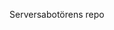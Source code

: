 Serversabotörens repo

<!---
station4automation/station4automation is a ✨ special ✨ repository because its `README.md` (this file) appears on your GitHub profile.
You can click the Preview link to take a look at your changes.
--->
